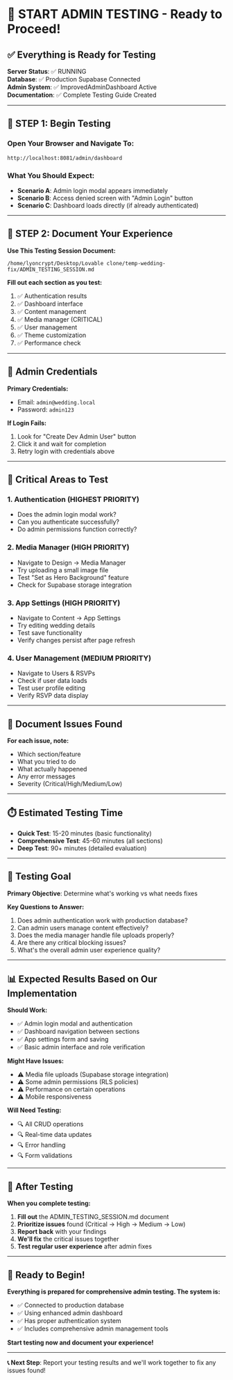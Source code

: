 # 🚀 START ADMIN TESTING - Ready to Proceed!

## ✅ **Everything is Ready for Testing**

**Server Status**: ✅ RUNNING  
**Database**: ✅ Production Supabase Connected  
**Admin System**: ✅ ImprovedAdminDashboard Active  
**Documentation**: ✅ Complete Testing Guide Created  

---

## 🎯 **STEP 1: Begin Testing**

### **Open Your Browser and Navigate To:**
```
http://localhost:8081/admin/dashboard
```

### **What You Should Expect:**
- **Scenario A**: Admin login modal appears immediately
- **Scenario B**: Access denied screen with "Admin Login" button
- **Scenario C**: Dashboard loads directly (if already authenticated)

---

## 📝 **STEP 2: Document Your Experience**

**Use This Testing Session Document:**
```
/home/lyoncrypt/Desktop/Lovable clone/temp-wedding-fix/ADMIN_TESTING_SESSION.md
```

**Fill out each section as you test:**
1. ✅ Authentication results
2. ✅ Dashboard interface
3. ✅ Content management
4. ✅ Media manager (CRITICAL)
5. ✅ User management
6. ✅ Theme customization
7. ✅ Performance check

---

## 🔑 **Admin Credentials**

**Primary Credentials:**
- Email: `admin@wedding.local`
- Password: `admin123`

**If Login Fails:**
1. Look for "Create Dev Admin User" button
2. Click it and wait for completion
3. Retry login with credentials above

---

## 🎯 **Critical Areas to Test**

### **1. Authentication (HIGHEST PRIORITY)**
- Does the admin login modal work?
- Can you authenticate successfully?
- Do admin permissions function correctly?

### **2. Media Manager (HIGH PRIORITY)**
- Navigate to Design → Media Manager
- Try uploading a small image file
- Test "Set as Hero Background" feature
- Check for Supabase storage integration

### **3. App Settings (HIGH PRIORITY)**
- Navigate to Content → App Settings
- Try editing wedding details
- Test save functionality
- Verify changes persist after page refresh

### **4. User Management (MEDIUM PRIORITY)**
- Navigate to Users & RSVPs
- Check if user data loads
- Test user profile editing
- Verify RSVP data display

---

## 🐛 **Document Issues Found**

**For each issue, note:**
- Which section/feature
- What you tried to do
- What actually happened
- Any error messages
- Severity (Critical/High/Medium/Low)

---

## ⏱️ **Estimated Testing Time**

- **Quick Test**: 15-20 minutes (basic functionality)
- **Comprehensive Test**: 45-60 minutes (all sections)
- **Deep Test**: 90+ minutes (detailed evaluation)

---

## 🎯 **Testing Goal**

**Primary Objective**: Determine what's working vs what needs fixes

**Key Questions to Answer:**
1. Does admin authentication work with production database?
2. Can admin users manage content effectively?
3. Does the media manager handle file uploads properly?
4. Are there any critical blocking issues?
5. What's the overall admin user experience quality?

---

## 📊 **Expected Results Based on Our Implementation**

**Should Work:**
- ✅ Admin login modal and authentication
- ✅ Dashboard navigation between sections
- ✅ App settings form and saving
- ✅ Basic admin interface and role verification

**Might Have Issues:**
- ⚠️ Media file uploads (Supabase storage integration)
- ⚠️ Some admin permissions (RLS policies)
- ⚠️ Performance on certain operations
- ⚠️ Mobile responsiveness

**Will Need Testing:**
- 🔍 All CRUD operations
- 🔍 Real-time data updates
- 🔍 Error handling
- 🔍 Form validations

---

## 🚀 **After Testing**

**When you complete testing:**
1. **Fill out** the ADMIN_TESTING_SESSION.md document
2. **Prioritize issues** found (Critical → High → Medium → Low)
3. **Report back** with your findings
4. **We'll fix** the critical issues together
5. **Test regular user experience** after admin fixes

---

## 🎯 **Ready to Begin!**

**Everything is prepared for comprehensive admin testing. The system is:**
- ✅ Connected to production database
- ✅ Using enhanced admin dashboard
- ✅ Has proper authentication system
- ✅ Includes comprehensive admin management tools

**Start testing now and document your experience!**

---

**📞 Next Step**: Report your testing results and we'll work together to fix any issues found!